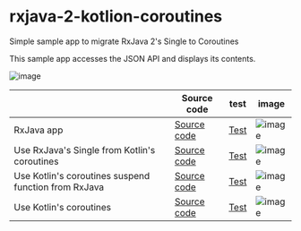 # rxjava-2-kotlion-coroutines
Simple sample app to migrate RxJava 2's Single to Coroutines  

This sample app accesses the JSON API and displays its contents.

![image](https://user-images.githubusercontent.com/1386930/44306387-ee346d00-a3c8-11e8-8724-1585daacfd00.png)


| | Source code | test | image | 
|---|---|---|---|
| RxJava app | [Source code](https://github.com/takahirom/rxjava-2-kotlion-coroutines/tree/master/1_rxjava/src/main/java/com/github/takahirom/rxjava2kotlincoroutines)  | [Test](https://github.com/takahirom/rxjava-2-kotlion-coroutines/tree/master/2_coroutines_rxjava/src/test/java/com/github/takahirom/rxjava2kotlincoroutines) | ![image](https://user-images.githubusercontent.com/1386930/44306464-618aae80-a3ca-11e8-96f2-078051e9a199.png) |
| Use RxJava's Single from Kotlin's coroutines | [Source code](https://github.com/takahirom/rxjava-2-kotlion-coroutines/tree/master/2_coroutines_rxjava/src/main/java/com/github/takahirom/rxjava2kotlincoroutines) | [Test](https://github.com/takahirom/rxjava-2-kotlion-coroutines/tree/master/2_coroutines_rxjava/src/test/java/com/github/takahirom/rxjava2kotlincoroutines) | ![image](https://user-images.githubusercontent.com/1386930/44306466-64859f00-a3ca-11e8-9472-e70cd5ec5079.png) |
| Use Kotlin's coroutines suspend function from RxJava | [Source code](https://github.com/takahirom/rxjava-2-kotlion-coroutines/tree/master/3_rxjava_coroutines/src/main/java/com/github/takahirom/rxjava2kotlincoroutines) | [Test](https://github.com/takahirom/rxjava-2-kotlion-coroutines/tree/master/3_rxjava_coroutines/src/test/java/com/github/takahirom/rxjava2kotlincoroutines) | ![image](https://user-images.githubusercontent.com/1386930/44306467-67808f80-a3ca-11e8-9035-0fbc6599b867.png) |
| Use Kotlin's coroutines | [Source code](https://github.com/takahirom/rxjava-2-kotlion-coroutines/tree/master/4_coroutines/src/main/java/com/github/takahirom/rxjava2kotlincoroutines) | [Test](https://github.com/takahirom/rxjava-2-kotlion-coroutines/tree/master/4_coroutines/src/test/java/com/github/takahirom/rxjava2kotlincoroutines) | ![image](https://user-images.githubusercontent.com/1386930/44306469-6e0f0700-a3ca-11e8-8a2a-75c420bdae4e.png) |
